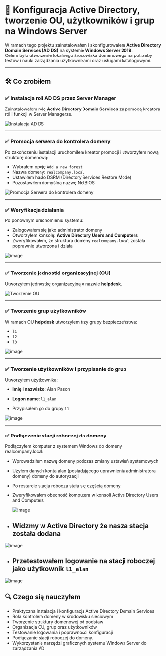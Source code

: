# 🧩 Konfiguracja Active Directory, tworzenie OU, użytkowników i grup na Windows Server

W ramach tego projektu zainstalowałem i skonfigurowałem **Active Directory Domain Services (AD DS)** na systemie **Windows Server 2019**.  
Celem było utworzenie lokalnego środowiska domenowego na potrzeby testów i nauki zarządzania użytkownikami oraz usługami katalogowymi.

---

## 🛠️ Co zrobiłem

### ✅ Instalacja roli AD DS przez Server Manager

Zainstalowałem rolę **Active Directory Domain Services** za pomocą kreatora ról i funkcji w Server Managerze.

![Instalacja AD DS](https://github.com/user-attachments/assets/54bf5c0e-605c-452e-b3c6-214e5c2b3ecc)

---

### ✅ Promocja serwera do kontrolera domeny

Po zakończeniu instalacji uruchomiłem kreator promocji i utworzyłem nową strukturę domenową:

- Wybrałem opcję `Add a new forest`
- Nazwa domeny: `realcompany.local`
- Ustawiłem hasło DSRM (Directory Services Restore Mode)
- Pozostawiłem domyślną nazwę NetBIOS

![Promocja Serwera do kontrolera domeny](https://github.com/user-attachments/assets/374790fe-a7dc-4f5f-aea1-0c62e24a47a4)

---

### ✅ Weryfikacja działania

Po ponownym uruchomieniu systemu:

- Zalogowałem się jako administrator domeny
- Otworzyłem konsolę: **Active Directory Users and Computers**
- Zweryfikowałem, że struktura domeny `realcompany.local` została poprawnie utworzona i działa

![image](https://github.com/user-attachments/assets/eb598d5c-218d-4d76-a969-f7f24394f874)

---

### ✅ Tworzenie jednostki organizacyjnej (OU)

Utworzyłem jednostkę organizacyjną o nazwie **helpdesk**.

![Tworzenie OU](https://github.com/user-attachments/assets/8c1e6948-854e-4020-87e3-73a33da809b3)

---

### ✅ Tworzenie grup użytkowników

W ramach OU **helpdesk** utworzyłem trzy grupy bezpieczeństwa:

- `l1`
- `l2`
- `l3`

![image](https://github.com/user-attachments/assets/18f6a285-8bd1-4da4-b5d7-93237d5ddb59)

---

### ✅ Tworzenie użytkowników i przypisanie do grup

Utworzyłem użytkownika:

- **Imię i nazwisko**: Alan Pason
- **Logon name**: `l1_alan`

- Przypisałem go do grupy `l1`

![image](https://github.com/user-attachments/assets/c30273f1-8555-4a63-bc3e-9e26adc0171f)

---

### ✅ Podłączenie stacji roboczej do domeny

Podłączyłem komputer z systemem Windows do domeny realcompany.local:
- Wprowadziłem nazwę domeny podczas zmiany ustawień systemowych
- Użyłem danych konta alan (posiadającego uprawnienia administratora domeny) domeny do autoryzacji
- Po restarcie stacja robocza stała się częścią domeny
- Zweryfikowałem obecność komputera w konsoli Active Directory Users and Computers

  ![image](https://github.com/user-attachments/assets/ef47ebaa-eeeb-465c-963d-79e56a4e304c)

- ## Widzmy w Active Directory że nasza stacja została dodana
![image](https://github.com/user-attachments/assets/df65333d-7060-4a3c-87cb-d9989b8d7275)

- ## Przetestowałem logowanie na stacji roboczej jako użytkownik `l1_alan`
![image](https://github.com/user-attachments/assets/6f7af19e-e7a6-4283-a9b9-950fbc1f2fe6)




## 🔍 Czego się nauczyłem

- Praktyczna instalacja i konfiguracja Active Directory Domain Services
- Rola kontrolera domeny w środowisku sieciowym
- Tworzenie struktury domenowej od podstaw
- Organizacja OU, grup oraz użytkowników
- Testowanie logowania i poprawności konfiguracji
- Podłączanie stacji roboczej do domeny.
- Wykorzystanie narzędzi graficznych systemu Windows Server do zarządzania AD

